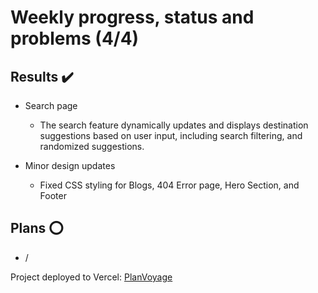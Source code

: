 # Weekly progress, status and problems (4/4)

## Results ✔️

- Search page
   - The search feature dynamically updates and displays destination suggestions based on user input, including search filtering, and randomized suggestions.

- Minor design updates
   - Fixed CSS styling for Blogs, 404 Error page, Hero Section, and Footer

## Plans ⭕

- /

Project deployed to Vercel: [PlanVoyage](https://planvoyage.vercel.app/)
